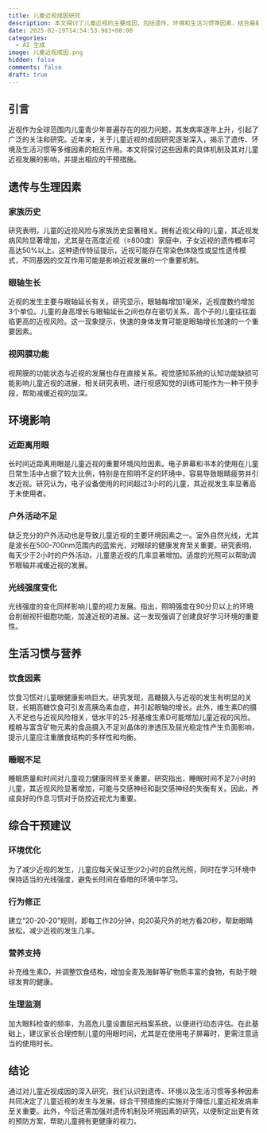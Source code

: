 ```yaml
---
title: 儿童近视成因研究
description: 本文探讨了儿童近视的主要成因，包括遗传、环境和生活习惯等因素，结合最新研究结果，提出综合干预建议，以减缓近视的发生与发展。
date: 2025-02-19T14:54:53.983+08:00
categories:
  - AI 生成
image: 儿童近视成因.png
hidden: false
comments: false
draft: true
---
```


## 引言

近视作为全球范围内儿童青少年普遍存在的视力问题，其发病率逐年上升，引起了广泛的关注和研究。近年来，关于儿童近视的成因研究逐渐深入，揭示了遗传、环境及生活习惯等多维因素的相互作用。本文将探讨这些因素的具体机制及其对儿童近视发展的影响，并提出相应的干预措施。

## 遗传与生理因素

### 家族历史

研究表明，儿童的近视风险与家族历史显著相关。拥有近视父母的儿童，其近视发病风险显著增加，尤其是在高度近视（≥800度）家庭中，子女近视的遗传概率可高达50%以上。这种遗传特征提示，近视可能存在常染色体隐性或显性遗传模式，不同基因的交互作用可能是影响近视发展的一个重要机制。

### 眼轴生长

近视的发生主要与眼轴延长有关。研究显示，眼轴每增加1毫米，近视度数约增加3个单位。儿童的身高增长与眼轴延长之间也存在密切关系，高个子的儿童往往面临更高的近视风险。这一现象提示，快速的身体发育可能是眼轴增长加速的一个重要因素。

### 视网膜功能

视网膜的功能状态与近视的发展也存在直接关系。视觉感知系统的认知功能缺损可能影响儿童近视的进展，相关研究表明，进行视感知觉的训练可能作为一种干预手段，帮助减缓近视的加深。

## 环境影响

### 近距离用眼

长时间近距离用眼是儿童近视的重要环境风险因素。电子屏幕和书本的使用在儿童日常生活中占据了较大比例，特别是在照明不足的环境中，容易导致眼睛疲劳并引发近视。研究认为，电子设备使用的时间超过3小时的儿童，其近视发生率显著高于未使用者。

### 户外活动不足

缺乏充分的户外活动也是导致儿童近视的主要环境因素之一。室外自然光线，尤其是波长在500-700nm范围内的蓝紫光，对眼球的健康发育至关重要。研究表明，每天少于2小时的户外活动，儿童患近视的几率显著增加。适度的光照可以帮助调节眼轴并减缓近视的发展。

### 光线强度变化

光线强度的变化同样影响儿童的视力发展。指出，照明强度在90分贝以上的环境会削弱视杆细胞功能，加速近视的进展。这一发现强调了创建良好学习环境的重要性。

## 生活习惯与营养

### 饮食因素

饮食习惯对儿童眼健康影响巨大。研究发现，高糖摄入与近视的发生有明显的关联，长期高糖饮食可引发高胰岛素血症，并引起眼轴的增长。此外，维生素D的摄入不足也与近视风险相关，低水平的25-羟基维生素D可能增加儿童近视的风险。粗粮与富含矿物元素的食品摄入不足对晶体的渗透压及屈光稳定性产生负面影响，提示儿童应注重膳食结构的多样性和均衡。

### 睡眠不足

睡眠质量和时间对儿童视力健康同样至关重要。研究指出，睡眠时间不足7小时的儿童，其近视风险显著增加，可能与交感神经和副交感神经的失衡有关。因此，养成良好的作息习惯对于防控近视尤为重要。

## 综合干预建议

### 环境优化

为了减少近视的发生，儿童应每天保证至少2小时的自然光照，同时在学习环境中保持适当的光线强度，避免长时间在昏暗的环境中学习。

### 行为修正

建立“20-20-20”规则，即每工作20分钟，向20英尺外的地方看20秒，帮助眼睛放松，减少近视的发生几率。

### 营养支持

补充维生素D，并调整饮食结构，增加全麦及海鲜等矿物质丰富的食物，有助于眼球发育的健康。

### 生理监测

加大眼科检查的频率，为高危儿童设置屈光档案系统，以便进行动态评估。在此基础上，建议家长合理控制儿童的用眼时间，尤其是在使用电子屏幕时，更需注意适当的使用时长。

## 结论

通过对儿童近视成因的深入研究，我们认识到遗传、环境以及生活习惯等多种因素共同决定了儿童近视的发生与发展。综合干预措施的实施对于降低儿童近视发病率至关重要。此外，今后还需加强对遗传机制及环境因素的研究，以便制定出更有效的预防方案，帮助儿童拥有更健康的视力。